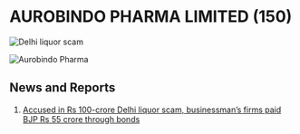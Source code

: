 # AUROBINDO PHARMA LIMITED (150)

![Delhi liquor scam](https://media.assettype.com/newslaundry%2F2024-03%2F53e3f6cd-e883-45e5-95ca-531505135959%2Faurobindo_2.jpg?auto=format%2Ccompress&fit=max&format=webp&w=1200&dpr=2.0)

![Aurobindo Pharma](https://www.aurobindo.com/img/aurobindo-logo.png)

## News and Reports

1. [Accused in Rs 100-crore Delhi liquor scam, businessman’s firms paid BJP Rs 55 crore through bonds](https://www.newslaundry.com/2024/03/22/accused-in-rs-100-crore-delhi-liquor-scam-businessmans-firms-paid-bjp-rs-55-crore-through-bonds)
